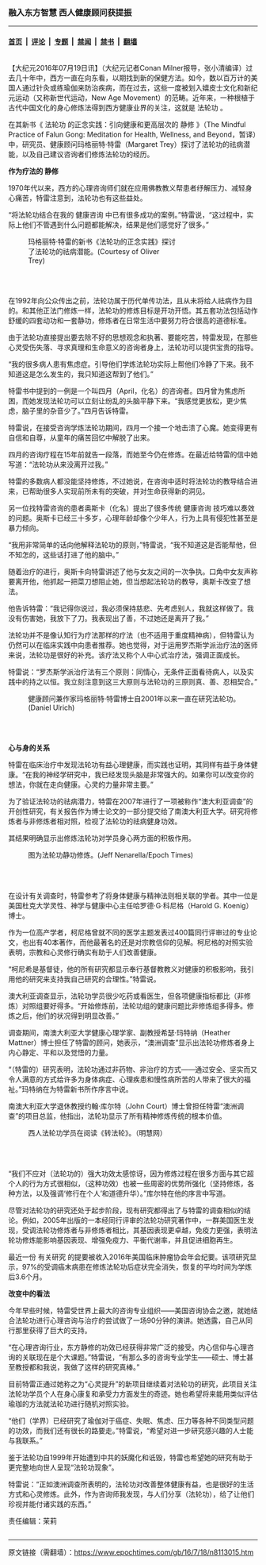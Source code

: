 ### 融入东方智慧 西人健康顾问获提振

---

#### [首页](../../../..?n8113015) &nbsp;|&nbsp; [评论](../../../../../epoch-comment?n8113015) &nbsp;|&nbsp; [专题](../../../../../epoch-special?n8113015) &nbsp;|&nbsp; [禁闻](../../../../../epoch-news?n8113015) &nbsp;|&nbsp; [禁书](../../../../../books?n8113015) &nbsp;|&nbsp; [翻墙](https://github.com/gfw-breaker/nogfw/blob/master/README.md?n8113015)


<div class="column" id="artbody" itemprop="articleBody">
 <!-- article content begin -->
 <p>
  【大纪元2016年07月19日讯】（大纪元记者Conan Milner报导，张小清编译）过去几十年中，西方一直在向东看，以期找到新的保健方法。如今，数以百万计的美国人通过针灸或练瑜伽来防治疾病，而在过去，这些一度被划入嬉皮士文化和新纪元运动（又称新世代运动，New Age Movement）的范畴。近年来，一种根植于古代中国文化的身心修炼法得到西方健康业界的关注，这就是
  <ok href="https://www.epochtimes.com/gb/tag/%E6%B3%95%E8%BD%AE%E5%8A%9F.html">
   法轮功
  </ok>
  。
 </p>
 <p>
  在其新书《
  <ok href="https://www.epochtimes.com/gb/tag/%E6%B3%95%E8%BD%AE%E5%8A%9F.html">
   法轮功
  </ok>
  的正念实践：引向健康和更高层次的
  <ok href="https://www.epochtimes.com/gb/tag/%E9%9D%99%E4%BF%AE.html">
   静修
  </ok>
  》（The Mindful Practice of Falun Gong: Meditation for Health, Wellness, and Beyond，暂译）中，研究员、健康顾问玛格丽特‧特雷（Margaret Trey）探讨了法轮功的祛病潜能，以及自己建议咨询者们修炼法轮功的经历。
 </p>
 <p>
  <strong>
   作为疗法的
   <ok href="https://www.epochtimes.com/gb/tag/%E9%9D%99%E4%BF%AE.html">
    静修
   </ok>
  </strong>
 </p>
 <p>
  1970年代以来，西方的心理咨询师们就在应用佛教教义帮患者纾解压力、减轻身心痛苦，特雷注意到，法轮功也有这些益处。
 </p>
 <p>
  “将法轮功结合在我的
  <ok href="https://www.epochtimes.com/gb/tag/%E5%81%A5%E5%BA%B7%E5%92%A8%E8%AF%A2.html">
   健康咨询
  </ok>
  中已有很多成功的案例。”特雷说，“这过程中，实际上他们不管遇到什么问题都能解决，结果是他们感觉好了很多。”
 </p>
 <figure aria-describedby="caption-attachment-8107083" class="wp-caption aligncenter" id="attachment_8107083" style="width: 300px">
  <ok href="https://i.epochtimes.com/assets/uploads/2016/07/1607161628402669.png" target="_blank">
   <img alt="" class="wp-image-8107083 size-small" src="https://i.epochtimes.com/assets/uploads/2016/07/1607161628402669-300x473.png"/>
  </ok>
  <br/><figcaption class="wp-caption-text" id="caption-attachment-8107083">
   玛格丽特‧特雷的新书《法轮功的正念实践》探讨了法轮功的祛病潜能。(Courtesy of Oliver Trey)
  </figcaption><br/>
 </figure><br/>
 <p>
  在1992年向公众传出之前，法轮功属于历代单传功法，且从未将给人祛病作为目的。和其他正法门修炼一样，法轮功的修炼目标是开功开悟。其五套功法包括动作舒缓的四套动功和一套静功，修炼者在日常生活中要努力符合很高的道德标准。
 </p>
 <p>
  由于法轮功直接提出要去除不好的思想观念和执著、要能吃苦，特雷发现，在那些心灵受伤失落、寻求真理和生命意义的咨询者身上，法轮功可以提供宝贵的指导。
 </p>
 <p>
  “我的很多病人患有焦虑症。引导他们学炼法轮功实际上帮他们冷静了下来。我不知道这是怎么发生的，我只知道这帮到了他们。”
 </p>
 <p>
  特雷书中提到的一例是一个叫四月（April，化名）的咨询者。四月曾为焦虑所困，而她发现法轮功可以立刻让纷乱的头脑平静下来。“我感觉更放松，更少焦虑，脑子里的杂音少了。”四月告诉特雷。
 </p>
 <p>
  特雷说，在接受咨询学炼法轮功期间，四月一个接一个地击溃了心魔。她变得更有自信和自尊，从童年的痛苦回忆中解脱了出来。
 </p>
 <p>
  四月的咨询疗程在15年前就告一段落，而她至今仍在修炼。在最近给特雷的信中她写道：“法轮功从来没离开过我。”
 </p>
 <p>
  特雷的多数病人都没能坚持修炼，不过她说，在咨询中适时将法轮功的教导结合进来，已帮助很多人实现前所未有的突破，并对生命获得新的洞见。
 </p>
 <p>
  另一位找特雷咨询的患者奥斯卡（化名）提出了很多传统
  <ok href="https://www.epochtimes.com/gb/tag/%E5%81%A5%E5%BA%B7%E5%92%A8%E8%AF%A2.html">
   健康咨询
  </ok>
  技巧难以奏效的问题。奥斯卡已经三十多岁，心理年龄却像个少年人，行为上具有侵犯性甚至是暴力倾向。
 </p>
 <p>
  “我用非常简单的话向他解释法轮功的原则，”特雷说，“我不知道这是否能帮他，但不知怎的，这些话打进了他的脑中。”
 </p>
 <p>
  随着治疗的进行，奥斯卡向特雷讲述了他与女友之间的一次争执。口角中女友声称要离开他，他抓起一把菜刀想阻止她，但当想起法轮功的教导，奥斯卡改变了想法。
 </p>
 <p>
  他告诉特雷：“我记得你说过，我必须保持慈悲、先考虑别人，我就这样做了。我没有伤害她，我放下了刀。我表现出了善，不过她还是离开了我。”
 </p>
 <p>
  法轮功并不是像认知行为疗法那样的疗法（也不适用于重度精神病），但特雷认为仍然可以在临床实践中向患者推荐。她也觉得，对于运用罗杰斯学派治疗法的医师来说，法轮功是很好的补充。该疗法又称个人中心式治疗法，强调正面成长。
 </p>
 <p>
  特雷说：“罗杰斯学派治疗法有三个原则：同情心，无条件正面看待病人，以及实践中的持之以恒。我立刻注意到这三大原则与法轮功的三原则真、善、忍相契合。”
 </p>
 <figure aria-describedby="caption-attachment-8107084" class="wp-caption aligncenter" id="attachment_8107084" style="width: 450px">
  <ok href="https://i.epochtimes.com/assets/uploads/2016/07/1607161628292669.jpg" target="_blank">
   <img alt="" class="wp-image-8107084 size-medium" src="https://i.epochtimes.com/assets/uploads/2016/07/1607161628292669-450x443.jpg"/>
  </ok>
  <br/><figcaption class="wp-caption-text" id="caption-attachment-8107084">
   健康顾问兼作家玛格丽特‧特雷博士自2001年以来一直在研究法轮功。(Daniel Ulrich)
  </figcaption><br/>
 </figure><br/>
 <p>
  <strong>
   心与身的关系
  </strong>
 </p>
 <p>
  特雷在临床治疗中发现法轮功有益心理健康，而实践也证明，其同样有益于身体健康。“在我的神经学研究中，我已经发现头脑是非常强大的。如果你可以改变你的想法，你就在走向健康。心灵的力量非常主要。”
 </p>
 <p>
  为了验证法轮功的祛病潜力，特雷在2007年进行了一项被称作“澳大利亚调查”的开创性研究，有关报告作为博士论文的一部分提交给了南澳大利亚大学。研究将修炼者与非修炼者相对照，检视了法轮功的祛病健身功效。
 </p>
 <p>
  其结果明确显示出修炼法轮功对学员身心两方面的积极作用。
 </p>
 <figure aria-describedby="caption-attachment-7408373" class="wp-caption aligncenter" id="attachment_7408373" style="width: 450px">
  <ok href="https://i.epochtimes.com/assets/uploads/2016/03/110724125034100160.jpg" target="_blank">
   <img alt="" class="wp-image-7408373 size-medium" src="https://i.epochtimes.com/assets/uploads/2016/03/110724125034100160-450x308.jpg"/>
  </ok>
  <br/><figcaption class="wp-caption-text" id="caption-attachment-7408373">
   图为法轮功静功修炼。(Jeff Nenarella/Epoch Times)
  </figcaption><br/>
 </figure><br/>
 <p>
  在设计有关调查时，特雷参考了将身体健康与精神法则相关联的学者。其中一位是美国杜克大学灵性、神学与健康中心主任哈罗德‧G‧科尼格（Harold G. Koenig）博士。
 </p>
 <p>
  作为一位高产学者，柯尼格曾就不同的医学主题发表过400篇同行评审过的专业论文，也出有40本著作，而他最著名的还是对宗教信仰的见解。柯尼格的对照实验表明，宗教和心灵修行确实有助于人们改善健康。
 </p>
 <p>
  “柯尼希是基督徒，他的所有研究都显示奉行基督教教义对健康的积极影响，我引用他的研究来支持我自己研究的合理性。”特雷说。
 </p>
 <p>
  澳大利亚调查显示，法轮功学员很少吃药或看医生，但各项健康指标都比（非修炼）对照组要好得多。“开始修炼前，法轮功组的健康问题比非修炼组多得多。修炼之后，他们的状况得到明显改善。”
 </p>
 <p>
  调查期间，南澳大利亚大学健康心理学家、副教授希瑟‧玛特纳（Heather Mattner）博士担任了特雷的顾问，她表示，“澳洲调查”显示出法轮功修炼者身上内心静定、平和以及觉悟的力量。
 </p>
 <p>
  “（特雷的）研究表明，法轮功通过非药物、非治疗的方式——通过安全、坚实而又令人满意的方式给许多为身体病症、心理疾患和慢性病所苦的人带来了很大的福祉。”玛特纳在为特雷新书所作序言中说。
 </p>
 <p>
  南澳大利亚大学退休教授约翰‧库尔特（John Court）博士曾担任特雷“澳洲调查”的项目总监，他指出，法轮功显示了所有精神修炼传统的根本价值。
 </p>
 <figure aria-describedby="caption-attachment-8113666" class="wp-caption aligncenter" id="attachment_8113666" style="width: 450px">
  <ok href="https://i.epochtimes.com/assets/uploads/2016/07/1607182211002669.jpg" target="_blank">
   <img alt="" class="wp-image-8113666 size-medium" src="https://i.epochtimes.com/assets/uploads/2016/07/1607182211002669-450x344.jpg"/>
  </ok>
  <br/><figcaption class="wp-caption-text" id="caption-attachment-8113666">
   西人法轮功学员在阅读《转法轮》。（明慧网）
  </figcaption><br/>
 </figure><br/>
 <p>
  “我们不应对（法轮功的）强大功效太感惊讶，因为修炼过程在很多方面与其它超个人的行为方式很相似，（这种功效）也被一些周密的优势所强化（坚持修炼，各种方法，以及强调‘修行在个人’和道德升华）。”库尔特在他的序言中写道。
 </p>
 <p>
  尽管对法轮功的研究还处于起步阶段，现有研究都得出了与特雷的调查相似的结论。例如，2005年出版的一本经同行评审的法轮功研究著作中，一群美国医生发现，受调法轮功修炼者与非修炼者相比，其基因表现更卓越，免疫力更强，表明法轮功修炼能影响基因表现、增强免疫力、平衡代谢率，并且促进细胞再生。
 </p>
 <p>
  最近一份
  <ok href="http://jco.ascopubs.org/gca?gca=ascomtg%3B34%2F15_suppl%2Fe21568&amp;allch&amp;submit=Go" target="_blank">
   有关研究
  </ok>
  的提要被收入2016年美国临床肿瘤协会年会纪要。该项研究显示，97%的受调癌末病患在修炼法轮功后症状完全消失，恢复的平均时间为学炼后3.6个月。
 </p>
 <p>
  <strong>
   改变中的看法
  </strong>
 </p>
 <p>
  今年早些时候，特雷受世界上最大的咨询专业组织——美国咨询协会之邀，就她结合法轮功进行心理咨询与治疗的尝试做了一场90分钟的演讲。她透露，自己从同行那里获得了巨大的支持。
 </p>
 <p>
  “在心理咨询行业，东方静修的功效已经获得非常广泛的接受。内心信仰与心理咨询的关联现在是个大课题。”特雷说，“有那么多的咨询专业学生——硕士、博士甚至教授都和我说，我做了这样的研究真棒。”
 </p>
 <p>
  目前特雷正通过她称之为“心灵提升”的新项目继续着对法轮功的研究，此项目关注法轮功学员个人在身心康复和承受力方面发生的奇迹。她也希望将来能用类似评估瑜珈的方法就法轮功进行随机对照实验。
 </p>
 <p>
  “他们（学界）已经研究了瑜伽对于癌症、失眠、焦虑、压力等各种不同类型问题的功效，而我们还有很长的路要走。”特雷说，“希望对进一步研究感兴趣的人士能与我联系。”
 </p>
 <p>
  鉴于法轮功自1999年开始遭到中共的妖魔化和诋毁，特雷也希望她的研究有助于更完整地向世人呈现“法轮功现象”。
 </p>
 <p>
  特雷说：“正如澳洲调查所表明的，法轮功对改善整体健康有益，也是很好的生活方式和心灵修炼。此外，作为咨询师我发现，与人们分享（法轮功），给了让他们珍视并能付诸实践的东西。”
 </p>
 <p>
  责任编辑：茉莉
 </p>
 <!-- article content end -->
</div>


---

原文链接（需翻墙）：https://www.epochtimes.com/gb/16/7/18/n8113015.htm